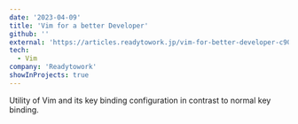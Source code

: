 ```yaml
---
date: '2023-04-09'
title: 'Vim for a better Developer'
github: ''
external: 'https://articles.readytowork.jp/vim-for-better-developer-c9093d2ac320'
tech:
  - Vim
company: 'Readytowork'
showInProjects: true
---
```


Utility of Vim and its key binding configuration in contrast to normal key binding.
